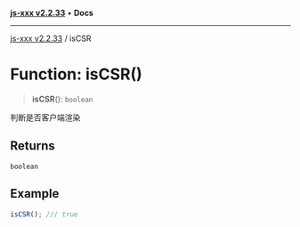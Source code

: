 [**js-xxx v2.2.33**](../README.md) • **Docs**

***

[js-xxx v2.2.33](../README.md) / isCSR

# Function: isCSR()

> **isCSR**(): `boolean`

判断是否客户端渲染

## Returns

`boolean`

## Example

```ts
isCSR(); /// true
```
